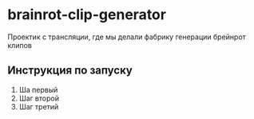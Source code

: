 # brainrot-clip-generator
Проектик с трансляции, где мы делали фабрику генерации брейнрот клипов

## Инструкция по запуску
1. Ша первый
2. Шаг второй
3. Шаг третий
